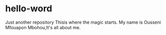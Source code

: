 # hello-word
Just another repository
Thisis where the magic starts.
My name is Ousseni Mfouapon Mbohou,It's all about me.

